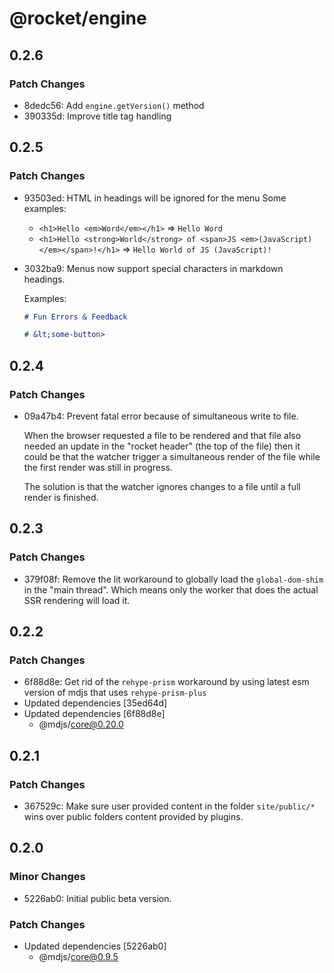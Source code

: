 # @rocket/engine

## 0.2.6

### Patch Changes

- 8dedc56: Add `engine.getVersion()` method
- 390335d: Improve title tag handling

## 0.2.5

### Patch Changes

- 93503ed: HTML in headings will be ignored for the menu
  Some examples:

  - `<h1>Hello <em>Word</em></h1>` => `Hello Word`
  - `<h1>Hello <strong>World</strong> of <span>JS <em>(JavaScript)</em></span>!</h1>` => `Hello World of JS (JavaScript)!`

- 3032ba9: Menus now support special characters in markdown headings.

  Examples:

  ```md
  # Fun Errors & Feedback

  # &lt;some-button>
  ```

## 0.2.4

### Patch Changes

- 09a47b4: Prevent fatal error because of simultaneous write to file.

  When the browser requested a file to be rendered and that file also needed an update in the "rocket header" (the top of the file) then it could be that the watcher trigger a simultaneous render of the file while the first render was still in progress.

  The solution is that the watcher ignores changes to a file until a full render is finished.

## 0.2.3

### Patch Changes

- 379f08f: Remove the lit workaround to globally load the `global-dom-shim` in the "main thread".
  Which means only the worker that does the actual SSR rendering will load it.

## 0.2.2

### Patch Changes

- 6f88d8e: Get rid of the `rehype-prism` workaround by using latest esm version of mdjs that uses `rehype-prism-plus`
- Updated dependencies [35ed64d]
- Updated dependencies [6f88d8e]
  - @mdjs/core@0.20.0

## 0.2.1

### Patch Changes

- 367529c: Make sure user provided content in the folder `site/public/*` wins over public folders content provided by plugins.

## 0.2.0

### Minor Changes

- 5226ab0: Initial public beta version.

### Patch Changes

- Updated dependencies [5226ab0]
  - @mdjs/core@0.9.5
